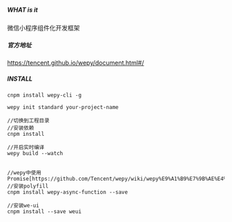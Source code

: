 ##### WHAT is it
微信小程序组件化开发框架

##### 官方地址
https://tencent.github.io/wepy/document.html#/

##### INSTALL
```
cnpm install wepy-cli -g

wepy init standard your-project-name

//切换到工程目录
//安装依赖
cnpm install

//开启实时编译
wepy build --watch


//wepy中使用Promise[https://github.com/Tencent/wepy/wiki/wepy%E9%A1%B9%E7%9B%AE%E4%B8%AD%E4%BD%BF%E7%94%A8Promise]
//安装polyfill
cnpm install wepy-async-function --save

//安装we-ui
cnpm install --save weui
```
